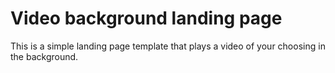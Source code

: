 # Video background landing page 

This is a simple landing page template that plays a video of your choosing in the background.

